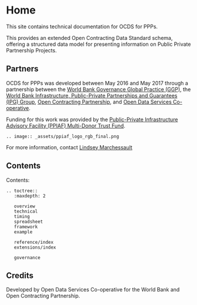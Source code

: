 # Home

This site contains technical documentation for OCDS for PPPs. 

This provides an extended Open Contracting Data Standard schema, offering a structured data model for presenting information on Public Private Partnership Projects.

## Partners

OCDS for PPPs was developed between May 2016 and May 2017 through a partnership between the [World Bank Governance Global Practice (GGP)](http://blogs.worldbank.org/governance/public-private-partnerships-transparency-and-accountability-where-my-data), the [World Bank Infrastructure, Public-Private Partnerships and Guarantees (IPG) Group](http://www.worldbank.org/en/topic/publicprivatepartnerships), [Open Contracting Partnership](http://open-contracting.org), and [Open Data Services Co-operative](http://www.opendataservices.coop). 

Funding for this work was provided by the [Public-Private Infrastructure Advisory Facility (PPIAF) Multi-Donor Trust Fund](https://ppiaf.org/).

```eval_rst
.. image:: _assets/ppiaf_logo_rgb_final.png
```

For more information, contact [Lindsey Marchessault](mailto:lmarchessault@open-contracting.org)

## Contents

Contents:

```eval_rst
.. toctree::
   :maxdepth: 2

   overview
   technical
   timing
   spreadsheet
   framework
   example

   reference/index
   extensions/index

   governance
```

## Credits

Developed by Open Data Services Co-operative for the World Bank and Open Contracting Partnership. 
